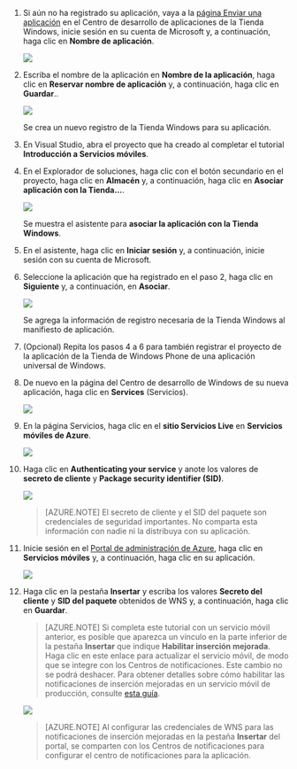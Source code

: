 

1. Si aún no ha registrado su aplicación, vaya a la [página Enviar una aplicación] en el Centro de desarrollo de aplicaciones de la Tienda Windows, inicie sesión en su cuenta de Microsoft y, a continuación, haga clic en **Nombre de aplicación**.

   	![](./media/mobile-services-notification-hubs-register-windows-store-app/mobile-services-submit-win8-app.png)

2. Escriba el nombre de la aplicación en **Nombre de la aplicación**, haga clic en **Reservar nombre de aplicación** y, a continuación, haga clic en **Guardar**..

   	![](./media/mobile-services-notification-hubs-register-windows-store-app/mobile-services-win8-app-name.png)

   	Se crea un nuevo registro de la Tienda Windows para su aplicación.

3. En Visual Studio, abra el proyecto que ha creado al completar el tutorial **Introducción a Servicios móviles**.

4. En el Explorador de soluciones, haga clic con el botón secundario en el proyecto, haga clic en **Almacén** y, a continuación, haga clic en **Asociar aplicación con la Tienda...**. 

  	![](./media/mobile-services-notification-hubs-register-windows-store-app/mobile-services-store-association.png)

   	Se muestra el asistente para **asociar la aplicación con la Tienda Windows**.

5. En el asistente, haga clic en **Iniciar sesión** y, a continuación, inicie sesión con su cuenta de Microsoft.

6. Seleccione la aplicación que ha registrado en el paso 2, haga clic en **Siguiente** y, a continuación, en **Asociar**.

   	![](./media/mobile-services-notification-hubs-register-windows-store-app/mobile-services-select-app-name.png)

   	Se agrega la información de registro necesaria de la Tienda Windows al manifiesto de aplicación.    

7. (Opcional) Repita los pasos 4 a 6 para también registrar el proyecto de la aplicación de la Tienda de Windows Phone de una aplicación universal de Windows.

8. De nuevo en la página del Centro de desarrollo de Windows de su nueva aplicación, haga clic en **Services** (Servicios). 

   	![](./media/mobile-services-notification-hubs-register-windows-store-app/mobile-services-win8-edit-app.png) 

9. En la página Servicios, haga clic en el **sitio Servicios Live** en **Servicios móviles de Azure**.

	![](./media/mobile-services-javascript-backend-register-windows-store-app/mobile-services-win8-edit2-app.png)

10. Haga clic en **Authenticating your service** y anote los valores de **secreto de cliente** y **Package security identifier (SID)**. 

   	![](./media/mobile-services-notification-hubs-register-windows-store-app/mobile-services-win8-app-push-auth.png)

    > [AZURE.NOTE] El secreto de cliente y el SID del paquete son credenciales de seguridad importantes. No comparta esta información con nadie ni la distribuya con su aplicación.

11. Inicie sesión en el [Portal de administración de Azure], haga clic en **Servicios móviles** y, a continuación, haga clic en su aplicación.

   	![](./media/mobile-services-notification-hubs-register-windows-store-app/mobile-services-selection.png)

12. Haga clic en la pestaña **Insertar** y escriba los valores **Secreto del cliente** y **SID del paquete** obtenidos de WNS y, a continuación, haga clic en **Guardar**.

	>[AZURE.NOTE] Si completa este tutorial con un servicio móvil anterior, es posible que aparezca un vínculo en la parte inferior de la pestaña **Insertar** que indique **Habilitar inserción mejorada**. Haga clic en este enlace para actualizar el servicio móvil, de modo que se integre con los Centros de notificaciones. Este cambio no se podrá deshacer. Para obtener detalles sobre cómo habilitar las notificaciones de inserción mejoradas en un servicio móvil de producción, consulte <a href="http://go.microsoft.com/fwlink/p/?LinkId=391951">esta guía</a>. 

   	![](./media/mobile-services-notification-hubs-register-windows-store-app/mobile-push-tab.png)

	>[AZURE.NOTE] Al configurar las credenciales de WNS para las notificaciones de inserción mejoradas en la pestaña **Insertar** del portal, se comparten con los Centros de notificaciones para configurar el centro de notificaciones para la aplicación.

<!-- URLs. -->
[Introducción a los Servicios móviles]: /es-es/documentation/articles/mobile-services-windows-store-get-started/
[Página Enviar una aplicación]: http://go.microsoft.com/fwlink/p/?LinkID=266582
[Portal de administración de Azure]: https://manage.windowsazure.com/
<!--HONumber=42-->
